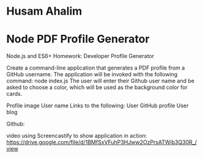 # Husam Ahalim
# Node PDF Profile Generator
Node.js and ES6+ Homework: Developer Profile Generator



Create a command-line application that generates a PDF profile from a GitHub username. The application will be invoked with the following command:
node index.js
The user will enter their Github user name and be asked to choose a color, which will be used as the background color for cards.

Profile image
User name
Links to the following:
User GitHub profile
User blog




Github:

video using Screencastify to show application in action: https://drive.google.com/file/d/1BMfSxVFuhP3HJww2OzPrsATWib3Q30R_/view